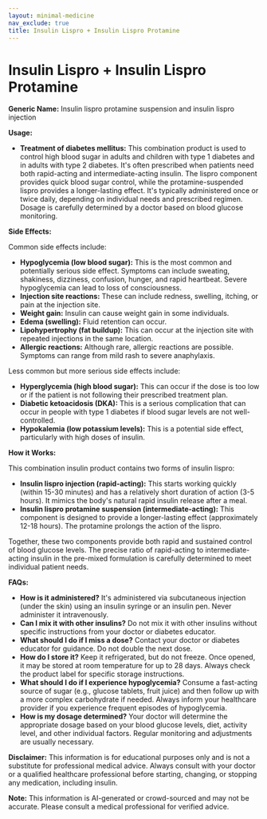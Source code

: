 ```yaml
---
layout: minimal-medicine
nav_exclude: true
title: Insulin Lispro + Insulin Lispro Protamine
---
```


# Insulin Lispro + Insulin Lispro Protamine

**Generic Name:** Insulin lispro protamine suspension and insulin lispro injection

**Usage:**

* **Treatment of diabetes mellitus:**  This combination product is used to control high blood sugar in adults and children with type 1 diabetes and in adults with type 2 diabetes. It's often prescribed when patients need both rapid-acting and intermediate-acting insulin. The lispro component provides quick blood sugar control, while the protamine-suspended lispro provides a longer-lasting effect.  It's typically administered once or twice daily, depending on individual needs and prescribed regimen.  Dosage is carefully determined by a doctor based on blood glucose monitoring.

**Side Effects:**

Common side effects include:

* **Hypoglycemia (low blood sugar):** This is the most common and potentially serious side effect. Symptoms can include sweating, shakiness, dizziness, confusion, hunger, and rapid heartbeat. Severe hypoglycemia can lead to loss of consciousness.
* **Injection site reactions:**  These can include redness, swelling, itching, or pain at the injection site.
* **Weight gain:** Insulin can cause weight gain in some individuals.
* **Edema (swelling):** Fluid retention can occur.
* **Lipohypertrophy (fat buildup):**  This can occur at the injection site with repeated injections in the same location.
* **Allergic reactions:** Although rare, allergic reactions are possible.  Symptoms can range from mild rash to severe anaphylaxis.

Less common but more serious side effects include:

* **Hyperglycemia (high blood sugar):** This can occur if the dose is too low or if the patient is not following their prescribed treatment plan.
* **Diabetic ketoacidosis (DKA):** This is a serious complication that can occur in people with type 1 diabetes if blood sugar levels are not well-controlled.
* **Hypokalemia (low potassium levels):** This is a potential side effect, particularly with high doses of insulin.


**How it Works:**

This combination insulin product contains two forms of insulin lispro:

* **Insulin lispro injection (rapid-acting):** This starts working quickly (within 15-30 minutes) and has a relatively short duration of action (3-5 hours). It mimics the body's natural rapid insulin release after a meal.
* **Insulin lispro protamine suspension (intermediate-acting):** This component is designed to provide a longer-lasting effect (approximately 12-18 hours).  The protamine prolongs the action of the lispro.

Together, these two components provide both rapid and sustained control of blood glucose levels. The precise ratio of rapid-acting to intermediate-acting insulin in the pre-mixed formulation is carefully determined to meet individual patient needs.


**FAQs:**

* **How is it administered?** It's administered via subcutaneous injection (under the skin) using an insulin syringe or an insulin pen.  Never administer it intravenously.
* **Can I mix it with other insulins?** Do not mix it with other insulins without specific instructions from your doctor or diabetes educator.
* **What should I do if I miss a dose?** Contact your doctor or diabetes educator for guidance. Do not double the next dose.
* **How do I store it?** Keep it refrigerated, but do not freeze. Once opened, it may be stored at room temperature for up to 28 days.  Always check the product label for specific storage instructions.
* **What should I do if I experience hypoglycemia?** Consume a fast-acting source of sugar (e.g., glucose tablets, fruit juice) and then follow up with a more complex carbohydrate if needed.  Always inform your healthcare provider if you experience frequent episodes of hypoglycemia.
* **How is my dosage determined?** Your doctor will determine the appropriate dosage based on your blood glucose levels, diet, activity level, and other individual factors. Regular monitoring and adjustments are usually necessary.


**Disclaimer:** This information is for educational purposes only and is not a substitute for professional medical advice.  Always consult with your doctor or a qualified healthcare professional before starting, changing, or stopping any medication, including insulin.


**Note:** This information is AI-generated or crowd-sourced and may not be accurate. Please consult a medical professional for verified advice.